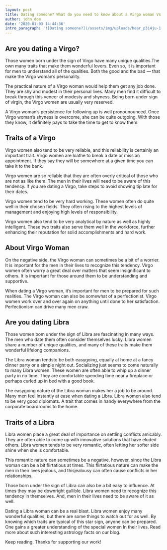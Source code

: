```yaml
---
layout: post
title: Dating someone? What do you need to know about a Virgo woman Vs Libra woman
author: john_doe
date: '2020-01-03 14:44:36'
intro_paragraph: '![Dating someone?](/assets/img/uploads/hear_p3i4ju-1-.jpg)'
---
```

## Are you dating a Virgo?

Those women born under the sign of Virgo have many unique qualities.The own many traits that make them wonderful lovers. Even so, it is important for men to understand all of the qualities. Both the good and the bad — that make the Virgo woman’s personality.

The practical nature of a Virgo woman would help them get any job done. They are shy and modest in their personal lives. Many men find it difficult to break through this veneer of modesty and shyness. Being born under sign of virgin, the Virgo women are usually very reserved.

A Virgo woman’s persistence for following up is well pronounounced. Once Virgo woman’s shyness is overcome, she can be quite outgoing. With those they know, it definitely pays to take the time to get to know them.

## Traits of a Virgo

Virgo women also tend to be very reliable, and this reliability is certainly an important trait. Virgo women are loathe to break a date or miss an appointment. If they say they will be somewhere at a given time you can take it to the bank.

Virgo women are so reliable that they are often overly critical of those who are not as like them. The men in their lives will need to be aware of this tendency. If you are dating a Virgo, take steps to avoid showing tip late for their dates.

Virgo women tend to be very hard working. These women often do quite well in their chosen fields. They often rising to the highest levels of management and enjoying high levels of responsibility.

Virgo women also tend to be very analytical by nature as well as highly intelligent. These two traits also serve them well in the workforce, further enhancing their reputation for solid accomplishments and hard work.

## About Virgo Woman

On the negative side, the Virgo woman can sometimes be a bit of a worrier. It is important for the men in their lives to recognize this tendency. Virgo women often worry a great deal over matters that seem insignificant to others. It is important for those around them to be understanding and supportive.

When dating a Virgo woman, it’s important for men to be prepared for such realities. The Virgo woman can also be somewhat of a perfectionist. Virgo women work over and over again on anything until done to her satisfaction. Perfectionism can drive many men craw.

## Are you dating Libra

Those women bom under the sign of Libra are fascinating in many ways. The men who date them often consider themselves lucky. Libra women share a number of unique qualities, and many of these traits make them wonderful lifelong companions.

The Libra woman tendsto be both easygoing, equally at home at a fancy dinner party or a simple night out. Socializing just seems to come naturally to many Libra women. These women are often able to whip up a dinner party in no time. They are comfortable spending time near a fireplace or perhaps curled up in bed with a good book.

The easygoing nature of the Libra woman makes her a job to be around. Many men feel instantly at ease when dating a Libra. Libra women also tend to be very good diplomats. A trait that comes in handy everywhere from the corporate boardrooms to the home.

## Traits of a Libra

Libra women place a great deal of importance on settling conflicts amicably. They are often able to come up with innovative solutions that have eluded others. Libra women tends to be very romantic, often letting her softer side shine when she is comfortable.

This romantic nature can sometimes be a negative, however, since the Libra woman can be a bit flirtatious at times. This flirtatious nature can make the men in their lives jealous, and thisjealousy can often cause conflicts in her relationships.

Those born under the sign of Libra can also be a bit easy to influence. At times they may be downright gullible. Libra women need to recognize this tendency in themselves. And, men in their lives need to be aware of it as well.

Dating a Libra woman can be a real blast. Libra women enjoy many wonderful qualities, but there are some things to watch out for as well. By knowing which traits are typical of this star sign, anyone can be prepared. One gains a greater understanding of the special women In their lives. Read more about such interesting astrology facts on our blog.

Keep reading. Thanks for supporting our work!
